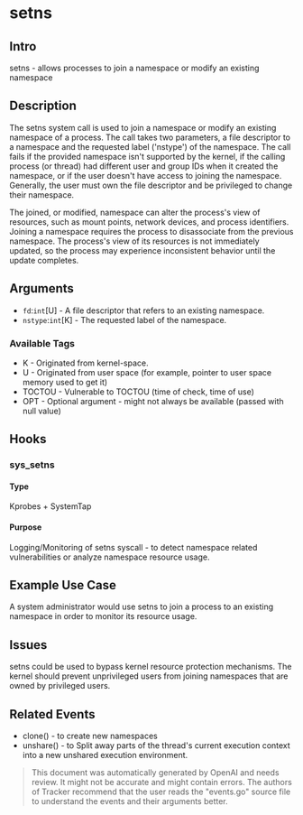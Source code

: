 
# setns

## Intro
setns - allows processes to join a namespace or modify an existing namespace

## Description
The setns system call is used to join a namespace or modify an existing namespace of a process. The call takes two parameters, a file descriptor to a namespace and the requested label ('nstype') of the namespace. The call fails if the provided namespace isn't supported by the kernel, if the calling process (or thread) had different user and group IDs when it created the namespace, or if the user doesn't have access to joining the namespace. Generally, the user must own the file descriptor and be privileged to change their namespace. 

The joined, or modified, namespace can alter the process's view of resources, such as mount points, network devices, and process identifiers. Joining a namespace requires the process to disassociate from the previous namespace. The process's view of its resources is not immediately updated, so the process may experience inconsistent behavior until the update completes.

## Arguments
* `fd`:`int`[U] - A file descriptor that refers to an existing namespace.   
* `nstype`:`int`[K] - The requested label of the namespace.

### Available Tags
* K - Originated from kernel-space.
* U - Originated from user space (for example, pointer to user space memory used to get it)
* TOCTOU - Vulnerable to TOCTOU (time of check, time of use)
* OPT - Optional argument - might not always be available (passed with null value)

## Hooks
### sys_setns
#### Type
Kprobes + SystemTap
#### Purpose
Logging/Monitoring of setns syscall - to detect namespace related vulnerabilities or analyze namespace resource usage.

## Example Use Case
A system administrator would use setns to join a process to an existing namespace in order to monitor its resource usage.

## Issues
setns could be used to bypass kernel resource protection mechanisms. The kernel should prevent unprivileged users from joining namespaces that are owned by privileged users.

## Related Events
* clone() - to create new namespaces
* unshare() - to Split away parts of the thread's current execution context into a new unshared execution environment.

> This document was automatically generated by OpenAI and needs review. It might
> not be accurate and might contain errors. The authors of Tracker recommend that
> the user reads the "events.go" source file to understand the events and their
> arguments better.
